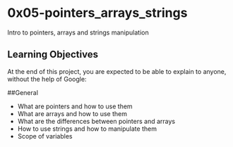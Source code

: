 # 0x05-pointers_arrays_strings
Intro to pointers, arrays and strings manipulation

## Learning Objectives
At the end of this project, you are expected to be able to explain to anyone, without the help of Google:

##General
* What are pointers and how to use them
* What are arrays and how to use them
* What are the differences between pointers and arrays
* How to use strings and how to manipulate them
* Scope of variables
